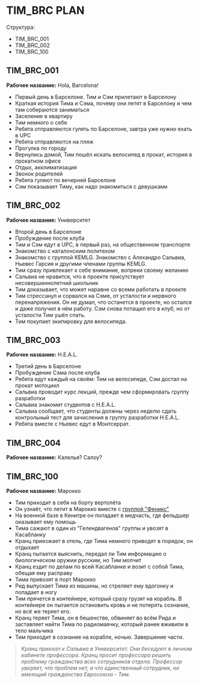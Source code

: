 # TIM_BRC PLAN

Структура:

* TIM_BRC_001
* TIM_BRC_002
* TIM_BRC_100

## TIM_BRC_001

**Рабочее название:** Hola, Barcelona!

- Первый день в Барселоне. Тим и Сэм прилетают в Барселону
- Краткая история Тима и Сэма, почему они летят в Барселону и чем там собираются заниматься
- Заселение в квартиру
- Тим немного о себе
- Ребята отправляются гулять по Барселоне, завтра уже нужно ехать в UPC
- Ребята отправляются на пляж
- Прогулка по городу
- Вернулись домой, Тим пошёл искать велосипед в прокат, история в прокатном офисе
- Отдых, акклиматизация
- Звонок родителей
- Ребята гуляют по вечерней Барселоне
- Сэм показывает Тиму, как надо знакомиться с девушками

## TIM_BRC_002

**Рабочее название:** Университет

- Второй день в Барселоне
- Пробуждение после клуба
- Тим и Сэм едут в UPC, в первый раз, на общественном транспорте
- Знакомство с каталонским политехом
- Знакомство с группой KEMLG. Знакомство с Алехандро Сальвиа, Ньевес Гарсия и другими членами группы KEMLG.
- Тим сразу привлекает к себе внимание, вопреки своему желанию
- Сальвиа не нравится, что в проекте присутствует несовершеннолетний школьник
- Тим доказывает, что может наравне со всеми работать в проекте
- Тим стрессанул и сорвался на Сэме, от усталости и нервного перенапряжения. Он не думал, что останется в проекте, но остался и даже получил в нём работу. Сэм снова потащил его в клуб, но от усталости Тим ушёл спать.
- Тим покупает экипировку для велосипеда.

## TIM_BRC_003

**Рабочее название:** H.E.A.L.

- Третий день в Барселоне
- Пробуждение Сэма после клуба
- Ребята едут каждый на своём: Тим на велосипеде, Сэм достал на прокат мотоцикл
- Сальвиа проводит курс лекций, прежде чем сформировать группу разработки
- Сальвиа знакомит студентов с H.E.A.L.
- Сальвиа сообщает, что студенты должны через неделю сдать контрольный тест для зачисления в группу разработки H.E.A.L.
- Ребята вместе с Ньевес едут в Монтсеррат.

## TIM_BRC_004

**Рабочее название:** Калелья? Салоу?



## TIM_BRC_100

**Рабочее название:** Марокко

- Тим приходит в себя на борту вертолёта
- Он узнаёт, что летит в Марокко вместе с [группой "Феникс"](../../../fiction-docs/cia-phoenix.md)
- На военной базе в Кенитре он попадает в медчасть, где фельдшер оказывает ему помощь
- Тима сажают в один из "Гелендвагенов" группы и увозят в Касабланку
- Кранц приезжает в отель, где Тима немного приводят в порядок, он отдыхает
- Кранц пытается выяснить, передал ли Тим информацию о биологическом оружии русским, но Тим молчит
- Кранц ездит по делам по всей Касабланке и возит с собой Тима, обещая ему расправу
- Тима привозят в порт Марокко
- Рид выпускает Тима из машины, но стреляет ему вдогонку и попадает в ногу
- Тим прячется в контейнере, который сразу грузят на корабль. В контейнере он пытается остановить кровь и не потерять сознание, но всё же теряет его.
- Кранц теряет Тима, он в бешенстве, обвиняет во всём Рида и заставляет найти Тима по радиомаячку, который ранее вживили в тело мальчика
- Тим приходит в сознание на корабле, ночью. Завершение части.


>_Кранц приехал к Сальвиа в Университет. Они беседуют 
в личном кабинете профессора. Кранц просит профессора 
решить проблему гражданства всех сотрудников отдела. Профессор
уверяет, что проблем нет, и что единственный сотрудник, не
имеющий гражданства Евросоюза - Тим._